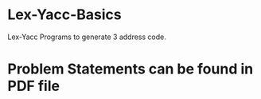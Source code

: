 # Lex-Yacc-Basics
Lex-Yacc Programs to generate 3 address code. 

# Problem Statements can be found in PDF file


